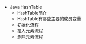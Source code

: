 
- Java HashTable
    * HashTable简介
    + HashTable有哪些主要的成员变量 
    * 初始化流程
    + 插入元素流程
    * 删除元素流程











